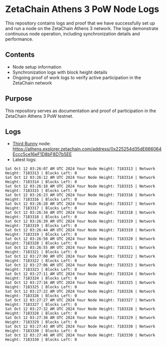 # ZetaChain Athens 3 PoW Node Logs
This repository contains logs and proof that we have successfully set up and run a node on the ZetaChain Athens 3 network. The logs demonstrate continuous node operation, including synchronization details and performance.

## Contents
- Node setup information
- Synchronization logs with block height details
- Ongoing proof of work logs to verify active participation in the ZetaChain network

## Purpose
This repository serves as documentation and proof of participation in the ZetaChain Athens 3 PoW testnet.

## Logs

- [Third Bunny](https://thirdbunny.xyz/) node: https://athens.explorer.zetachain.com/address/0x225254d35dE666064Eccc5ce16eF1D8bF8D7b5EE
- Latest logs:
```
Sat Oct 12 03:26:07 AM UTC 2024 Your Node Height: 7183313 | Network Height: 7183313 | Blocks Left: 0
Sat Oct 12 03:26:12 AM UTC 2024 Your Node Height: 7183314 | Network Height: 7183314 | Blocks Left: 0
Sat Oct 12 03:26:18 AM UTC 2024 Your Node Height: 7183315 | Network Height: 7183315 | Blocks Left: 0
Sat Oct 12 03:26:23 AM UTC 2024 Your Node Height: 7183316 | Network Height: 7183316 | Blocks Left: 0
Sat Oct 12 03:26:28 AM UTC 2024 Your Node Height: 7183317 | Network Height: 7183317 | Blocks Left: 0
Sat Oct 12 03:26:34 AM UTC 2024 Your Node Height: 7183318 | Network Height: 7183318 | Blocks Left: 0
Sat Oct 12 03:26:39 AM UTC 2024 Your Node Height: 7183319 | Network Height: 7183319 | Blocks Left: 0
Sat Oct 12 03:26:44 AM UTC 2024 Your Node Height: 7183319 | Network Height: 7183319 | Blocks Left: 0
Sat Oct 12 03:26:50 AM UTC 2024 Your Node Height: 7183320 | Network Height: 7183320 | Blocks Left: 0
Sat Oct 12 03:26:55 AM UTC 2024 Your Node Height: 7183321 | Network Height: 7183321 | Blocks Left: 0
Sat Oct 12 03:27:00 AM UTC 2024 Your Node Height: 7183322 | Network Height: 7183322 | Blocks Left: 0
Sat Oct 12 03:27:06 AM UTC 2024 Your Node Height: 7183323 | Network Height: 7183323 | Blocks Left: 0
Sat Oct 12 03:27:11 AM UTC 2024 Your Node Height: 7183324 | Network Height: 7183324 | Blocks Left: 0
Sat Oct 12 03:27:16 AM UTC 2024 Your Node Height: 7183325 | Network Height: 7183325 | Blocks Left: 0
Sat Oct 12 03:27:22 AM UTC 2024 Your Node Height: 7183326 | Network Height: 7183326 | Blocks Left: 0
Sat Oct 12 03:27:27 AM UTC 2024 Your Node Height: 7183327 | Network Height: 7183327 | Blocks Left: 0
Sat Oct 12 03:27:32 AM UTC 2024 Your Node Height: 7183328 | Network Height: 7183328 | Blocks Left: 0
Sat Oct 12 03:27:38 AM UTC 2024 Your Node Height: 7183329 | Network Height: 7183329 | Blocks Left: 0
Sat Oct 12 03:27:43 AM UTC 2024 Your Node Height: 7183330 | Network Height: 7183330 | Blocks Left: 0
Sat Oct 12 03:27:48 AM UTC 2024 Your Node Height: 7183330 | Network Height: 7183330 | Blocks Left: 0
```
